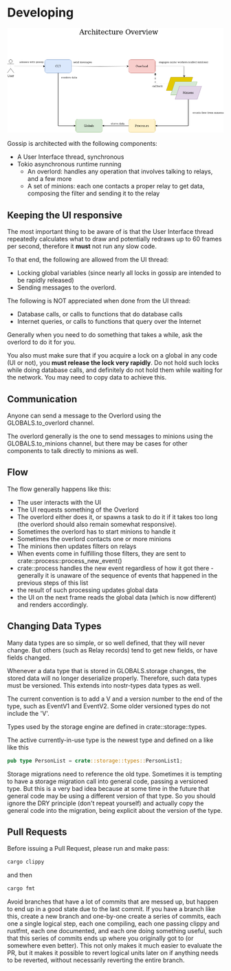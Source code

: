 # Developing

![Gossip Architecture](./assets/architecture.png)

Gossip is architected with the following components:

- A User Interface thread, synchronous
- Tokio asynchronous runtime running
  - An overlord: handles any operation that involves talking to relays, and a few more
  - A set of minions: each one contacts a proper relay to get data, composing the filter and sending it to the relay

## Keeping the UI responsive

The most important thing to be aware of is that the User Interface thread repeatedly calculates what to draw and potentially redraws up to 60 frames per second, therefore it **must** not run any slow code.

To that end, the following are allowed from the UI thread:

- Locking global variables (since nearly all locks in gossip are intended to be rapidly released)
- Sending messages to the overlord.

The following is NOT appreciated when done from the UI thread:

- Database calls, or calls to functions that do database calls
- Internet queries, or calls to functions that query over the Internet

Generally when you need to do something that takes a while, ask the overlord to do it for you.

You also must make sure that if you acquire a lock on a global in any code (UI or not), you **must release the lock very rapidly**. Do not hold such locks while doing database calls, and definitely do not hold them while waiting for the network. You may need to copy data to achieve this.

## Communication

Anyone can send a message to the Overlord using the GLOBALS.to_overlord channel.

The overlord generally is the one to send messages to minions using the GLOBALS.to_minions channel, but there may be cases for other components to talk directly to minions as well.

## Flow

The flow generally happens like this:

- The user interacts with the UI
- The UI requests something of the Overlord
- The overlord either does it, or spawns a task to do it if it takes too long (the overlord should also remain somewhat responsive).
- Sometimes the overlord has to start minions to handle it
- Sometimes the overlord contacts one or more minions
- The minions then updates filters on relays
- When events come in fulfilling those filters, they are sent to crate::process::process_new_event()
- crate::process handles the new event regardless of how it got there - generally it is unaware of the sequence of events that happened in the previous steps of this list
- the result of such processing updates global data
- the UI on the next frame reads the global data (which is now different) and renders accordingly.

## Changing Data Types

Many data types are so simple, or so well defined, that they will never change.  But others (such as Relay records) tend to get new fields, or have fields changed.

Whenever a data type that is stored in GLOBALS.storage changes, the stored data will no longer deserialize properly. Therefore, such data types must be versioned.  This extends into nostr-types data types as well.

The current convention is to add a V and a version number to the end of the type, such as EventV1 and EventV2. Some older versioned types do not include the 'V'.

Types used by the storage engine are defined in crate::storage::types.

The active currently-in-use type is the newest type and defined on a like like this

```rust
pub type PersonList = crate::storage::types::PersonList1;
```

Storage migrations need to reference the old type. Sometimes it is tempting to have a storage migration call into general code, passing a versioned type. But this is a very bad idea because at some time in the future that general code may be using a different version of that type. So you should ignore the DRY principle (don't repeat yourself) and actually copy the general code into the migration, being explicit about the version of the type.

## Pull Requests

Before issuing a Pull Request, please run and make pass:

````bash
cargo clippy
````

and then

````bash
cargo fmt
````

Avoid branches that have a lot of commits that are messed up, but happen to end up in a good state due to the last commit.  If you have a branch like this, create a new branch and one-by-one create a series of commits, each one a single logical step, each one compiling, each one passing clippy and rustfmt, each one documented, and each one doing something useful, such that this series of commits ends up where you originally got to (or somewhere even better). This not only makes it much easier to evaluate the PR, but it makes it possible to revert logical units later on if anything needs to be reverted, without necessarily reverting the entire branch.
